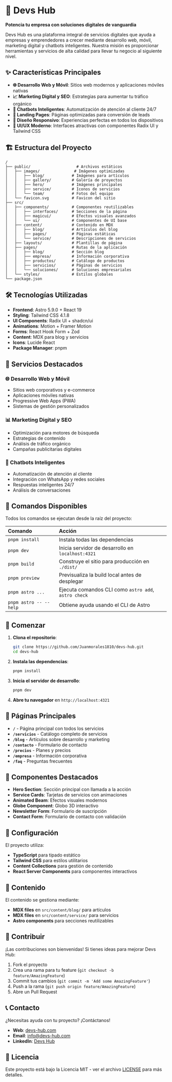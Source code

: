 # 🚀 Devs Hub

**Potencia tu empresa con soluciones digitales de vanguardia**

Devs Hub es una plataforma integral de servicios digitales que ayuda a empresas y emprendedores a crecer mediante desarrollo web, móvil, marketing digital y chatbots inteligentes. Nuestra misión es proporcionar herramientas y servicios de alta calidad para llevar tu negocio al siguiente nivel.

## ✨ Características Principales

-   **🌐 Desarrollo Web y Móvil**: Sitios web modernos y aplicaciones móviles nativas
-   **📈 Marketing Digital y SEO**: Estrategias para aumentar tu tráfico orgánico
-   **🤖 Chatbots Inteligentes**: Automatización de atención al cliente 24/7
-   **💼 Landing Pages**: Páginas optimizadas para conversión de leads
-   **📱 Diseño Responsivo**: Experiencias perfectas en todos los dispositivos
-   **🎨 UI/UX Moderno**: Interfaces atractivas con componentes Radix UI y Tailwind CSS

## 🏗️ Estructura del Proyecto

```text
/
├── public/                    # Archivos estáticos
│   ├── images/               # Imágenes optimizadas
│   │   ├── blog/            # Imágenes para artículos
│   │   ├── gallery/         # Galería de proyectos
│   │   ├── hero/            # Imágenes principales
│   │   ├── service/         # Iconos de servicios
│   │   └── team/            # Fotos del equipo
│   └── favicon.svg          # Favicon del sitio
├── src/
│   ├── components/          # Componentes reutilizables
│   │   ├── interfaces/      # Secciones de la página
│   │   ├── magicui/         # Efectos visuales avanzados
│   │   └── ui/              # Componentes de UI base
│   ├── content/             # Contenido en MDX
│   │   ├── blog/            # Artículos del blog
│   │   ├── pages/           # Páginas estáticas
│   │   └── service/         # Descripciones de servicios
│   ├── layouts/             # Plantillas de página
│   ├── pages/               # Rutas de la aplicación
│   │   ├── blog/            # Sección blog
│   │   ├── empresa/         # Información corporativa
│   │   ├── productos/       # Catálogo de productos
│   │   ├── servicios/       # Páginas de servicios
│   │   └── soluciones/      # Soluciones empresariales
│   └── styles/              # Estilos globales
└── package.json
```

## 🛠️ Tecnologías Utilizadas

-   **Frontend**: Astro 5.9.0 + React 19
-   **Styling**: Tailwind CSS 4.1.8
-   **UI Components**: Radix UI + shadcn/ui
-   **Animations**: Motion + Framer Motion
-   **Forms**: React Hook Form + Zod
-   **Content**: MDX para blog y servicios
-   **Icons**: Lucide React
-   **Package Manager**: pnpm

## 🎯 Servicios Destacados

### 🌐 Desarrollo Web y Móvil

-   Sitios web corporativos y e-commerce
-   Aplicaciones móviles nativas
-   Progressive Web Apps (PWA)
-   Sistemas de gestión personalizados

### 📊 Marketing Digital y SEO

-   Optimización para motores de búsqueda
-   Estrategias de contenido
-   Análisis de tráfico orgánico
-   Campañas publicitarias digitales

### 🤖 Chatbots Inteligentes

-   Automatización de atención al cliente
-   Integración con WhatsApp y redes sociales
-   Respuestas inteligentes 24/7
-   Análisis de conversaciones

## 🧞 Comandos Disponibles

Todos los comandos se ejecutan desde la raíz del proyecto:

| Comando                | Acción                                               |
| :--------------------- | :--------------------------------------------------- |
| `pnpm install`         | Instala todas las dependencias                       |
| `pnpm dev`             | Inicia servidor de desarrollo en `localhost:4321`    |
| `pnpm build`           | Construye el sitio para producción en `./dist/`      |
| `pnpm preview`         | Previsualiza la build local antes de desplegar       |
| `pnpm astro ...`       | Ejecuta comandos CLI como `astro add`, `astro check` |
| `pnpm astro -- --help` | Obtiene ayuda usando el CLI de Astro                 |

## 🚀 Comenzar

1. **Clona el repositorio**:

    ```bash
    git clone https://github.com/Juanmorales1810/devs-hub.git
    cd devs-hub
    ```

2. **Instala las dependencias**:

    ```bash
    pnpm install
    ```

3. **Inicia el servidor de desarrollo**:

    ```bash
    pnpm dev
    ```

4. **Abre tu navegador** en `http://localhost:4321`

## 📁 Páginas Principales

-   **`/`** - Página principal con todos los servicios
-   **`/servicios`** - Catálogo completo de servicios
-   **`/blog`** - Artículos sobre desarrollo y marketing
-   **`/contacto`** - Formulario de contacto
-   **`/precios`** - Planes y precios
-   **`/empresa`** - Información corporativa
-   **`/faq`** - Preguntas frecuentes

## 🎨 Componentes Destacados

-   **Hero Section**: Sección principal con llamada a la acción
-   **Service Cards**: Tarjetas de servicios con animaciones
-   **Animated Beam**: Efectos visuales modernos
-   **Globe Component**: Globo 3D interactivo
-   **Newsletter Form**: Formulario de suscripción
-   **Contact Form**: Formulario de contacto con validación

## 🔧 Configuración

El proyecto utiliza:

-   **TypeScript** para tipado estático
-   **Tailwind CSS** para estilos utilitarios
-   **Content Collections** para gestión de contenido
-   **React Server Components** para componentes interactivos

## 📝 Contenido

El contenido se gestiona mediante:

-   **MDX files** en `src/content/blog/` para artículos
-   **MDX files** en `src/content/service/` para servicios
-   **Astro components** para secciones reutilizables

## 🤝 Contribuir

¡Las contribuciones son bienvenidas! Si tienes ideas para mejorar Devs Hub:

1. Fork el proyecto
2. Crea una rama para tu feature (`git checkout -b feature/AmazingFeature`)
3. Commit tus cambios (`git commit -m 'Add some AmazingFeature'`)
4. Push a la rama (`git push origin feature/AmazingFeature`)
5. Abre un Pull Request

## 📞 Contacto

¿Necesitas ayuda con tu proyecto? ¡Contáctanos!

-   **Web**: [devs-hub.com](https://devs-hub.com)
-   **Email**: info@devs-hub.com
-   **LinkedIn**: [Devs Hub](https://linkedin.com/company/devs-hub)

## 📄 Licencia

Este proyecto está bajo la Licencia MIT - ver el archivo [LICENSE](LICENSE) para más detalles.
